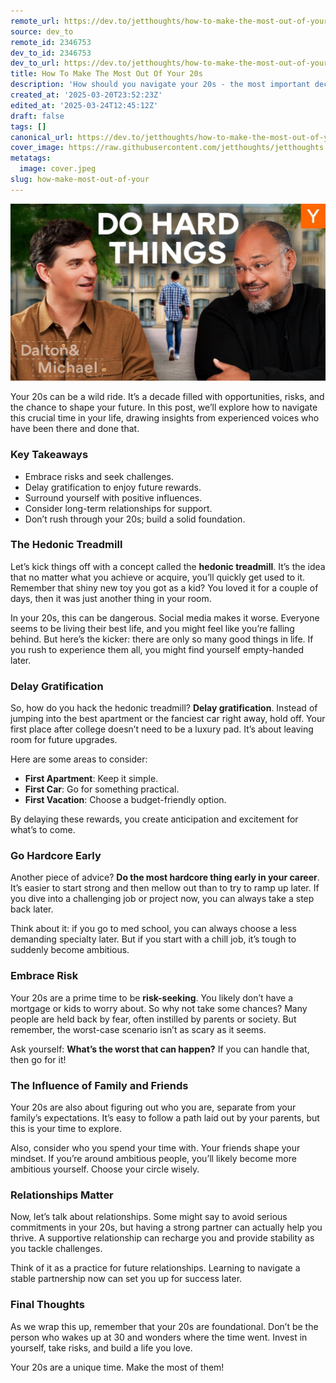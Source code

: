 ```yaml
---
remote_url: https://dev.to/jetthoughts/how-to-make-the-most-out-of-your-20s-1fk4
source: dev_to
remote_id: 2346753
dev_to_id: 2346753
dev_to_url: https://dev.to/jetthoughts/how-to-make-the-most-out-of-your-20s-1fk4
title: How To Make The Most Out Of Your 20s
description: 'How should you navigate your 20s - the most important decade in your life? For many people, it’s an age with fewer responsibilities: no kids, no mortgage, no restrictions. And so it’s actually the best possible time to go hardcore: to take risks, invest in yourself, and surround yourself with like-minded people.'
created_at: '2025-03-20T23:52:23Z'
edited_at: '2025-03-24T12:45:12Z'
draft: false
tags: []
canonical_url: https://dev.to/jetthoughts/how-to-make-the-most-out-of-your-20s-1fk4
cover_image: https://raw.githubusercontent.com/jetthoughts/jetthoughts.github.io/master/content/blog/how-make-most-out-of-your/cover.jpeg
metatags:
  image: cover.jpeg
slug: how-make-most-out-of-your
---
```

[![How To Make The Most Out Of Your 20s](file_0.jpg)](https://www.youtube.com/watch?v=H_XMqRhLhic)

Your 20s can be a wild ride. It’s a decade filled with opportunities, risks, and the chance to shape your future. In this post, we’ll explore how to navigate this crucial time in your life, drawing insights from experienced voices who have been there and done that.

### Key Takeaways

*   Embrace risks and seek challenges.
*   Delay gratification to enjoy future rewards.
*   Surround yourself with positive influences.
*   Consider long-term relationships for support.
*   Don’t rush through your 20s; build a solid foundation.

### The Hedonic Treadmill

Let’s kick things off with a concept called the **hedonic treadmill**. It’s the idea that no matter what you achieve or acquire, you’ll quickly get used to it. Remember that shiny new toy you got as a kid? You loved it for a couple of days, then it was just another thing in your room.

In your 20s, this can be dangerous. Social media makes it worse. Everyone seems to be living their best life, and you might feel like you’re falling behind. But here’s the kicker: there are only so many good things in life. If you rush to experience them all, you might find yourself empty-handed later.

### Delay Gratification

So, how do you hack the hedonic treadmill? **Delay gratification**. Instead of jumping into the best apartment or the fanciest car right away, hold off. Your first place after college doesn’t need to be a luxury pad. It’s about leaving room for future upgrades.

Here are some areas to consider:

*   **First Apartment**: Keep it simple.
*   **First Car**: Go for something practical.
*   **First Vacation**: Choose a budget-friendly option.

By delaying these rewards, you create anticipation and excitement for what’s to come.

### Go Hardcore Early

Another piece of advice? **Do the most hardcore thing early in your career**. It’s easier to start strong and then mellow out than to try to ramp up later. If you dive into a challenging job or project now, you can always take a step back later.

Think about it: if you go to med school, you can always choose a less demanding specialty later. But if you start with a chill job, it’s tough to suddenly become ambitious.

### Embrace Risk

Your 20s are a prime time to be **risk-seeking**. You likely don’t have a mortgage or kids to worry about. So why not take some chances? Many people are held back by fear, often instilled by parents or society. But remember, the worst-case scenario isn’t as scary as it seems.

Ask yourself: **What’s the worst that can happen?** If you can handle that, then go for it!

### The Influence of Family and Friends

Your 20s are also about figuring out who you are, separate from your family’s expectations. It’s easy to follow a path laid out by your parents, but this is your time to explore.

Also, consider who you spend your time with. Your friends shape your mindset. If you’re around ambitious people, you’ll likely become more ambitious yourself. Choose your circle wisely.

### Relationships Matter

Now, let’s talk about relationships. Some might say to avoid serious commitments in your 20s, but having a strong partner can actually help you thrive. A supportive relationship can recharge you and provide stability as you tackle challenges.

Think of it as a practice for future relationships. Learning to navigate a stable partnership now can set you up for success later.

### Final Thoughts

As we wrap this up, remember that your 20s are foundational. Don’t be the person who wakes up at 30 and wonders where the time went. Invest in yourself, take risks, and build a life you love.

Your 20s are a unique time. Make the most of them!